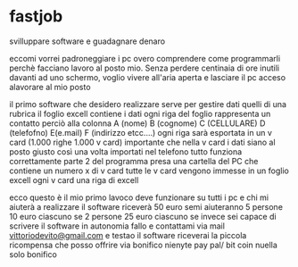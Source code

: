 # fastjob
svilluppare software e guadagnare denaro

eccomi vorrei padroneggiare i pc overo comprendere come programmarli perchè facciano lavoro al posto mio. Senza perdere centinaia di ore inutili
davanti ad uno schermo, voglio vivere all'aria aperta e lasciare il pc acceso alavorare al mio posto

il primo software che desidero realizzare serve per gestire dati quelli di una rubrica
il foglio excell contiene i dati ogni riga del foglio rappresenta un contatto
perciò alla colonna A (nome) B (cognome) C (CELLULARE) D (telefofno) E(e.mail) F (indirizzo etcc....)
ogni riga sarà esportata in un v card (1.000 righe 1.000 v card)
importante che nella v card i dati siano al posto giusto così una volta importati nel telefono tutto funziona correttamente
parte 2 del programma
presa una cartella del PC che contiene un numero x di v card
tutte le v card vengono immesse in un foglio excell 
ogni v card una riga di excell

ecco questo è il mio primo lavoco deve funzionare su tutti i pc e chi mi aiuterà a realizzare il software riceverà 50 euro 
semi aiuteranno 5 persone 10 euro ciascuno
se 2 persone 25 euro ciascuno
se invece sei capace di scrivere il software in autonomia fallo e contattami via mail vittoriodevito@gmail.com e testao il software riceverai la piccola ricompensa che posso offrire via bonifico nienyte pay pal/ bit coin nuella solo bonifico
